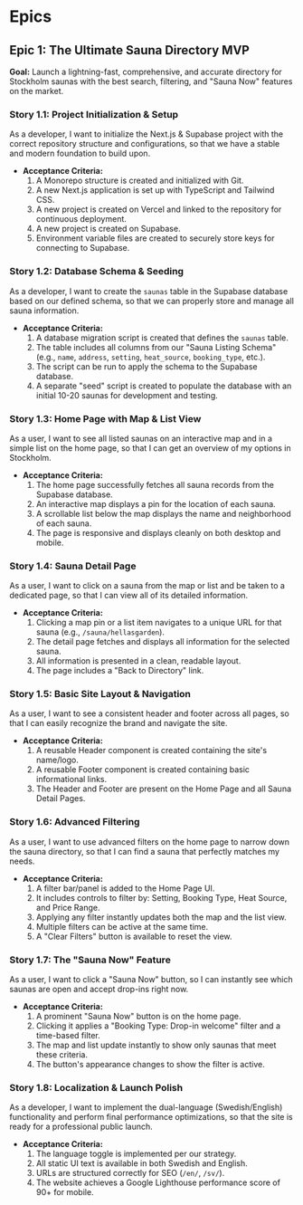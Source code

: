# Epics

## Epic 1: The Ultimate Sauna Directory MVP

**Goal:** Launch a lightning-fast, comprehensive, and accurate directory for Stockholm saunas with the best search, filtering, and "Sauna Now" features on the market.

### Story 1.1: Project Initialization & Setup
As a developer, I want to initialize the Next.js & Supabase project with the correct repository structure and configurations, so that we have a stable and modern foundation to build upon.
* **Acceptance Criteria:**
    1.  A Monorepo structure is created and initialized with Git.
    2.  A new Next.js application is set up with TypeScript and Tailwind CSS.
    3.  A new project is created on Vercel and linked to the repository for continuous deployment.
    4.  A new project is created on Supabase.
    5.  Environment variable files are created to securely store keys for connecting to Supabase.

### Story 1.2: Database Schema & Seeding
As a developer, I want to create the `saunas` table in the Supabase database based on our defined schema, so that we can properly store and manage all sauna information.
* **Acceptance Criteria:**
    1.  A database migration script is created that defines the `saunas` table.
    2.  The table includes all columns from our "Sauna Listing Schema" (e.g., `name`, `address`, `setting`, `heat_source`, `booking_type`, etc.).
    3.  The script can be run to apply the schema to the Supabase database.
    4.  A separate "seed" script is created to populate the database with an initial 10-20 saunas for development and testing.

### Story 1.3: Home Page with Map & List View
As a user, I want to see all listed saunas on an interactive map and in a simple list on the home page, so that I can get an overview of my options in Stockholm.
* **Acceptance Criteria:**
    1.  The home page successfully fetches all sauna records from the Supabase database.
    2.  An interactive map displays a pin for the location of each sauna.
    3.  A scrollable list below the map displays the name and neighborhood of each sauna.
    4.  The page is responsive and displays cleanly on both desktop and mobile.

### Story 1.4: Sauna Detail Page
As a user, I want to click on a sauna from the map or list and be taken to a dedicated page, so that I can view all of its detailed information.
* **Acceptance Criteria:**
    1.  Clicking a map pin or a list item navigates to a unique URL for that sauna (e.g., `/sauna/hellasgarden`).
    2.  The detail page fetches and displays all information for the selected sauna.
    3.  All information is presented in a clean, readable layout.
    4.  The page includes a "Back to Directory" link.

### Story 1.5: Basic Site Layout & Navigation
As a user, I want to see a consistent header and footer across all pages, so that I can easily recognize the brand and navigate the site.
* **Acceptance Criteria:**
    1.  A reusable Header component is created containing the site's name/logo.
    2.  A reusable Footer component is created containing basic informational links.
    3.  The Header and Footer are present on the Home Page and all Sauna Detail Pages.

### Story 1.6: Advanced Filtering
As a user, I want to use advanced filters on the home page to narrow down the sauna directory, so that I can find a sauna that perfectly matches my needs.
* **Acceptance Criteria:**
    1.  A filter bar/panel is added to the Home Page UI.
    2.  It includes controls to filter by: Setting, Booking Type, Heat Source, and Price Range.
    3.  Applying any filter instantly updates both the map and the list view.
    4.  Multiple filters can be active at the same time.
    5.  A "Clear Filters" button is available to reset the view.

### Story 1.7: The "Sauna Now" Feature
As a user, I want to click a "Sauna Now" button, so I can instantly see which saunas are open and accept drop-ins right now.
* **Acceptance Criteria:**
    1.  A prominent "Sauna Now" button is on the home page.
    2.  Clicking it applies a "Booking Type: Drop-in welcome" filter and a time-based filter.
    3.  The map and list update instantly to show only saunas that meet these criteria.
    4.  The button's appearance changes to show the filter is active.

### Story 1.8: Localization & Launch Polish
As a developer, I want to implement the dual-language (Swedish/English) functionality and perform final performance optimizations, so that the site is ready for a professional public launch.
* **Acceptance Criteria:**
    1.  The language toggle is implemented per our strategy.
    2.  All static UI text is available in both Swedish and English.
    3.  URLs are structured correctly for SEO (`/en/`, `/sv/`).
    4.  The website achieves a Google Lighthouse performance score of 90+ for mobile.